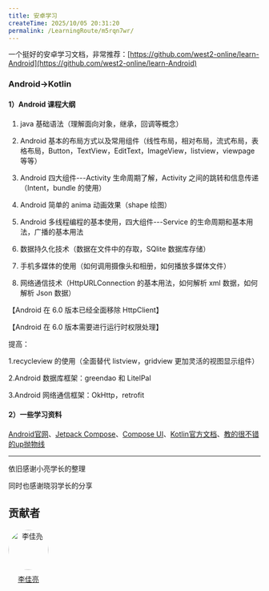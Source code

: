 ```yaml
---
title: 安卓学习
createTime: 2025/10/05 20:31:20
permalink: /LearningRoute/m5rqn7wr/
---
```

一个挺好的安卓学习文档，非常推荐：[https://github.com/west2-online/learn-Android](https://github.com/west2-online/learn-Android)

### Android→Kotlin

#### 1）Android 课程大纲

1. java 基础语法（理解面向对象，继承，回调等概念）

2. Android 基本的布局方式以及常用组件（线性布局，相对布局，流式布局，表格布局，Button，TextView，EditText，ImageView，listview，viewpage 等等）

3. Android 四大组件---Activity 生命周期了解，Activity 之间的跳转和信息传递（Intent，bundle 的使用）

4. Android 简单的 anima 动画效果（shape 绘图）

5. Android 多线程编程的基本使用，四大组件---Service 的生命周期和基本用法，广播的基本用法

6. 数据持久化技术（数据在文件中的存取，SQlite 数据库存储）

7. 手机多媒体的使用（如何调用摄像头和相册，如何播放多媒体文件）

8. 网络通信技术（HttpURLConnection 的基本用法，如何解析 xml 数据，如何解析 Json 数据）

【Android 在 6.0 版本已经全面移除 HttpClient】

【Android 在 6.0 版本需要进行运行时权限处理】

提高：

1.recycleview 的使用（全面替代 listview，gridview 更加灵活的视图显示组件）

2.Android 数据库框架：greendao 和 LitelPal

3.Android 网络通信框架：OkHttp，retrofit

#### 2）一些学习资料

[Android官⽹](https://developer.android.google.cn/guide?hl=zh-cn)、[Jetpack Compose](https://developer.android.google.cn/jetpack?hl=zh-cn)、[Compose UI](https://www.composables.com/compose-ui)、[Kotlin官⽅⽂档](https://book.kotlincn.net/text/home.html)、[教的很不错的up抛物线](https://space.bilibili.com/27559447?spm_id_from=333.337.0.0)

***

依旧感谢小亮学长的整理&#x20;

同时也感谢晓羽学长的分享&#x20;

## 贡献者

<div class="contributors-list" style="display: flex; gap: 20px; flex-wrap: wrap; margin-top: 20px;">
  <!-- 贡献者 1 -->    
  <div style="text-align: center;">
    <img src="https://avatars.githubusercontent.com/u/165021503?v=4" alt="李佳亮" style="width: 80px; border-radius: 50%;" />
    <p style="margin-top: 8px;"><a href="https://github.com/LucaAnd2024?tab=repositories" target="_blank">李佳亮</a></p>
  </div>

</div>